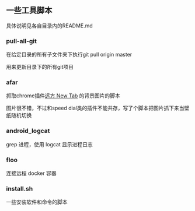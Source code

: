 ## 一些工具脚本

具体说明见各自目录内的README.md

### pull-all-git

在给定目录的所有子文件夹下执行git pull origin master

用来更新目录下的所有git项目

### afar

抓取chrome插件[远方 New Tab](https://chrome.google.com/webstore/detail/dream-afar-new-tab/henmfoppjjkcencpbjaigfahdjlgpegn?hl=zh-CN) 的背景图片的脚本

图片很不错，不过和speed dial类的插件不能共存，写了个脚本把图片抓下来当壁纸随机切换

### android_logcat

grep 进程，使用 logcat 显示进程日志

### floo

连接远程 docker 容器

### install.sh

一些安装软件和命令的脚本
